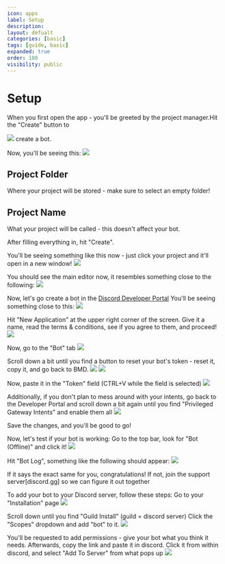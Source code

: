 ```yaml
---
icon: apps
label: Setup
description: 
layout: defualt
categories: [basic]
tags: [guide, basic]
expanded: true
order: 100
visibility: public
---
```

# Setup
When you first open the app - you'll be greeted by the project manager.Hit the "Create" button to

![](https://steamuserimages-a.akamaihd.net/ugc/2500146249953587592/455509D4A7A7AE6ADD63E7201DB6EAEF45D053FA/)
create a bot.

Now, you'll be seeing this:
![](https://steamuserimages-a.akamaihd.net/ugc/2500146249953594297/596BCDEB569B7DFA462E9A54F16FFF71491BDD35/)
## Project Folder
Where your project will be stored - make sure to select an empty folder!
## Project Name
What your project will be called - this doesn't affect your bot.

After filling everything in, hit "Create".

You'll be seeing something like this now - just click your project and it'll open in a new window!
![](https://steamuserimages-a.akamaihd.net/ugc/2500146249953602312/8FDDCF75DF17C5604907E1608AD8A310FE7D6487/)

You should see the main editor now, it resembles something close to the following:
![](https://steamuserimages-a.akamaihd.net/ugc/2500146249953606205/58B3A44F79CCF0E14DF8E79F5353FD3A25DE610C/)

Now, let's go create a bot in the [Discord Developer Portal](https://discord.com/developers/applications)
You'll be seeing something close to this:
![](https://steamuserimages-a.akamaihd.net/ugc/2500146249953611931/3F5695818D38D6569954124A8318A1B4DAAB0CC7/)

Hit "New Application" at the upper right corner of the screen. Give it a name, read the terms & conditions, see if you agree to them, and proceed!
![](https://steamuserimages-a.akamaihd.net/ugc/2500146249953618740/469A2A7D0CB1AC6368387DF65C962D9C5F5B4B2D/)

Now, go to the "Bot" tab
![](https://steamuserimages-a.akamaihd.net/ugc/2500146249953621497/26D6BCE459FFED5D6F4BE5EC7C361633962E78D5/)

Scroll down a bit until you find a button to reset your bot's token - reset it, copy it, and go back to BMD.
![](https://steamuserimages-a.akamaihd.net/ugc/2500146249953622859/81CEFACF8AC43909CC6605EA6B282C1BAA6E73C2/)
![](https://steamuserimages-a.akamaihd.net/ugc/2500146249953640016/8B9C652567D2A5E7D16E58B3C11FE124A167A81F/)

Now, paste it in the "Token" field (CTRL+V while the field is selected)
![](https://steamuserimages-a.akamaihd.net/ugc/2500146249953637294/CFA7A60EE4D827730B718642F0EE94EA57D53CA5/)

Additionally, if you don't plan to mess around with your intents, go back to the Developer Portal and scroll down a bit again until you find "Privileged Gateway Intents" and enable them all
![](https://steamuserimages-a.akamaihd.net/ugc/2500146249953655715/896BD2E03DFEA5A5E7545EADCD6769F9DE3CD2B5/)

Save the changes, and you'll be good to go!

Now, let's test if your bot is working:
Go to the top bar, look for "Bot (Offline)" and click it!
![](https://steamuserimages-a.akamaihd.net/ugc/2500146249953661432/D4E772EA026F57540904529845EFEBD59FCC1CF2/)

Hit "Bot Log", something like the following should appear:
![](https://steamuserimages-a.akamaihd.net/ugc/2500146249953664585/7706569870FA32177159D4DEC5E9C2313CA03968/)

If it says the exact same for you, congratulations! If not, join the support server[discord.gg] so we can figure it out together

To add your bot to your Discord server, follow these steps:
Go to your "Installation" page
![](https://steamuserimages-a.akamaihd.net/ugc/2500146249953725313/D3D4B7872FA894CD35D7A7DD1861D40CBC5362B3/)

Scroll down until you find "Guild Install" (guild = discord server)
Click the "Scopes" dropdown and add "bot" to it.
![](https://steamuserimages-a.akamaihd.net/ugc/2500146249953731350/2E04BA386E90FB6BC1B02FDCDAA2B1F0611BDE64/)

You'll be requested to add permissions - give your bot what you think it needs.
Afterwards, copy the link and paste it in discord. Click it from within discord, and select "Add To Server" from what pops up
![](https://steamuserimages-a.akamaihd.net/ugc/2500146249953733554/589E9FD64AEB64A08C558D32C847CA527F1E56DA/)